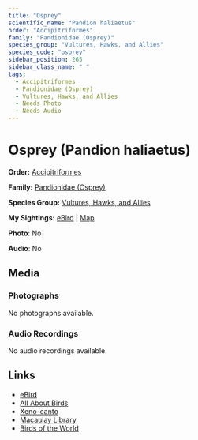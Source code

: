 ```yaml
---
title: "Osprey"
scientific_name: "Pandion haliaetus"
order: "Accipitriformes"
family: "Pandionidae (Osprey)"
species_group: "Vultures, Hawks, and Allies"
species_code: "osprey"
sidebar_position: 265
sidebar_class_name: " "
tags: 
  - Accipitriformes
  - Pandionidae (Osprey)
  - Vultures, Hawks, and Allies
  - Needs Photo
  - Needs Audio
---
```


# Osprey (Pandion haliaetus)

**Order:** [Accipitriformes](/tags/accipitriformes)

**Family:** [Pandionidae (Osprey)](/tags/pandionidae-osprey)

**Species Group:** [Vultures, Hawks, and Allies](/tags/vultures-hawks-and-allies)

**My Sightings:** [eBird](https://ebird.org/lifelist?r=world&time=life&spp=osprey) | [Map](/map?species_code=osprey)

**Photo**: No 

**Audio**: No

## Media
### Photographs
No photographs available.

### Audio Recordings
No audio recordings available.

## Links
* [eBird](https://ebird.org/species/osprey) 
* [All About Birds](https://www.allaboutbirds.org/guide/osprey) 
* [Xeno-canto](https://www.xeno-canto.org/species/pandion-haliaetus) 
* [Macaulay Library](https://search.macaulaylibrary.org/catalog?taxonCode=osprey&sort=rating_rank_desc)
* [Birds of the World](https://birdsoftheworld.org/bow/species/osprey)
